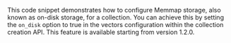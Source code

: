 This code snippet demonstrates how to configure Memmap storage, also known as on-disk storage, for a collection. You can achieve this by setting the `on_disk` option to true in the vectors configuration within the collection creation API. This feature is available starting from version 1.2.0.